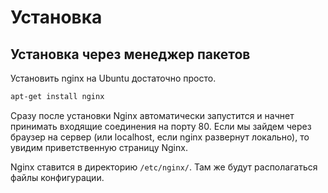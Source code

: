 # Установка

## Установка через менеджер пакетов

Установить nginx на Ubuntu достаточно просто.

```bash
apt-get install nginx
```

Сразу после установки Nginx автоматически запустится и начнет принимать входящие соединения на порту 80. Если мы зайдем через браузер на сервер (или localhost, если nginx развернут локально), то увидим приветственную страницу Nginx.

Nginx ставится в директорию `/etc/nginx/`. Там же будут располагаться файлы конфигурации.
